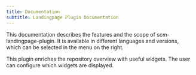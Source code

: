 ```yaml
---
title: Documentation
subtitle: Landingpage Plugin Documentation
---
```

This documentation describes the features and the scope of scm-landingpage-plugin. It is available in different languages and versions, which can be selected in the menu on the right.

This plugin enriches the repository overview with useful widgets.
The user can configure which widgets are displayed.

